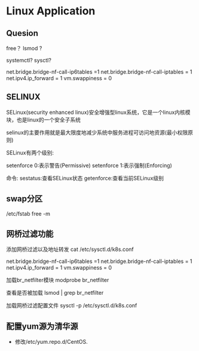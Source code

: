 # Linux Application

## Quesion 
free？
lsmod ?

systemctl?
sysctl?

net.bridge.bridge-nf-call-ip6tables =1 
net.bridge.bridge-nf-call-iptables = 1
net.ipv4.ip_forward = 1
vm.swappiness = 0

## SELINUX

SELinux(security enhanced linux)安全增强型linux系统，它是一个linux内核模块，也是linux的一个安全子系统

selinux的主要作用就是最大限度地减少系统中服务进程可访问地资源(最小权限原则)

SELinux有两个级别:

setenforce 0:表示警告(Permissive)
setenforce 1:表示强制(Enforcing)

命令: sestatus:查看SELinux状态
getenforce:查看当前SELinux级别


## swap分区

/etc/fstab
free -m



## 网桥过滤功能

添加网桥过滤以及地址转发
cat /etc/sysctl.d/k8s.conf

net.bridge.bridge-nf-call-ip6tables =1 
net.bridge.bridge-nf-call-iptables = 1
net.ipv4.ip_forward = 1
vm.swappiness = 0

加载br_netfilter模块 modprobe br_netfilter

查看是否被加载 lsmod | grep br_netfilter

加载网桥过滤配置文件 sysctl -p /etc/sysctl.d/k8s.conf


## 配置yum源为清华源

+ 修改/etc/yum.repo.d/CentOS.